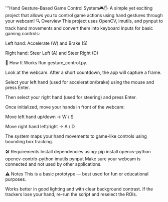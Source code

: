 '''Hand Gesture-Based Game Control System🎮🖐️
A simple yet exciting project that allows you to control game actions using hand gestures through your webcam!
🔍 Overview
This project uses OpenCV, imutils, and pynput to track hand movements and convert them into keyboard inputs for basic gaming controls:

Left hand: Accelerate (W) and Brake (S)

Right hand: Steer Left (A) and Steer Right (D)

🚀 How It Works
Run gesture_control.py.

Look at the webcam. After a short countdown, the app will capture a frame.

Select your left hand (used for acceleration/brake) using the mouse and press Enter.

Then select your right hand (used for steering) and press Enter.

Once initialized, move your hands in front of the webcam:

Move left hand up/down → W / S

Move right hand left/right → A / D

The system maps your hand movements to game-like controls using bounding box tracking.

🛠️ Requirements
Install dependencies using:
pip install opencv-python opencv-contrib-python imutils pynput
Make sure your webcam is connected and not used by other applications.

⚠️ Notes
This is a basic prototype — best used for fun or educational purposes.

Works better in good lighting and with clear background contrast.
If the trackers lose your hand, re-run the script and reselect the ROIs.
